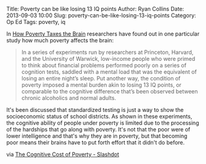 Title: Poverty can be like losing 13 IQ points
Author: Ryan Collins
Date: 2013-09-03 10:00
Slug: poverty-can-be-like-losing-13-iq-points
Category: Op Ed
Tags: poverty, iq

In [How Poverty Taxes the Brain](http://www.theatlanticcities.com/jobs-and-economy/2013/08/how-poverty-taxes-brain/6716/) researchers have found out in one particular study how much poverty affects the brain:

>In a series of experiments run by researchers at Princeton, Harvard, and the University of Warwick, low-income people who were primed to think about financial problems performed poorly on a series of cognition tests, saddled with a mental load that was the equivalent of losing an entire night’s sleep. Put another way, the condition of poverty imposed a mental burden akin to losing 13 IQ points, or comparable to the cognitive difference that’s been observed between chronic alcoholics and normal adults.

It's been discussed that standardized testing is just a way to show the socioeconomic status of school districts. As shown in these experiments, the cognitive ability of people under poverty is limited due to the processing of the hardships that go along with poverty. It's not that the poor were of lower intelligence and that's why they are in poverty, but that becoming poor means their brains have to put forth effort that it didn't do before.

via [The Cognitive Cost of Poverty - Slashdot](http://news.slashdot.org/story/13/08/31/1350207/the-cognitive-cost-of-poverty)


